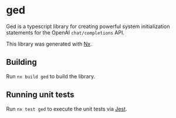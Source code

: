 # ged

Ged is a typescript library for creating powerful system initialization statements for the
OpenAI `chat/completions` API.

This library was generated with [Nx](https://nx.dev).

## Building

Run `nx build ged` to build the library.

## Running unit tests

Run `nx test ged` to execute the unit tests via [Jest](https://jestjs.io).
